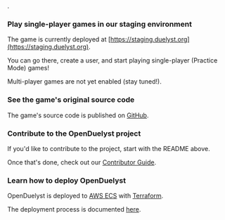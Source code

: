 .

### Play single-player games in our staging environment

The game is currently deployed at [https://staging.duelyst.org](https://staging.duelyst.org).

You can go there, create a user, and start playing single-player (Practice Mode) games!

Multi-player games are not yet enabled (stay tuned!).

### See the game's original source code

The game's source code is published on [GitHub](https://github.com/open-duelyst/duelyst).

### Contribute to the OpenDuelyst project

If you'd like to contribute to the project, start with the README above.

Once that's done, check out our [Contributor Guide](https://github.com/open-duelyst/duelyst/blob/main/CONTRIBUTING.md).

### Learn how to deploy OpenDuelyst

OpenDuelyst is deployed to [AWS ECS](https://aws.amazon.com/ecs/) with [Terraform](https://www.terraform.io/docs).

The deployment process is documented [here](https://github.com/open-duelyst/duelyst/blob/main/terraform/README.md).
